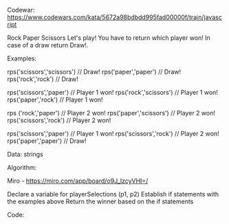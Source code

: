 Codewar: https://www.codewars.com/kata/5672a98bdbdd995fad00000f/train/javascript

Rock Paper Scissors
Let's play! You have to return which player won! In case of a draw return Draw!.

Examples:

rps('scissors','scissors') // Draw!
rps('paper','paper') // Draw!
rps('rock','rock') // Draw!

rps('scissors','paper') // Player 1 won!
rps('rock','scissors') // Player 1 won!
rps('paper','rock') // Player 1 won!

rps ('rock','paper') // Player 2 won!
rps('paper','scissors') // Player 2 won!
rps('scissors','rock') // Player 2 won!

rps('scissors','paper') // Player 1 won!
rps('scissors','rock') // Player 2 won!
rps('paper','paper') // Draw!

Data: strings

Algorithm:

Miro - https://miro.com/app/board/o9J_lzcyVHI=/

Declare a variable for playerSelections (p1, p2)
Establish if statements with the examples above
Return the winner based on the if statements

Code:
